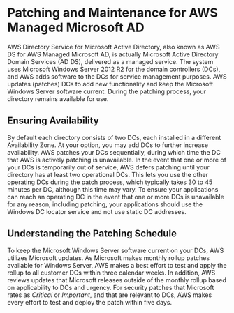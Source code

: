 # Patching and Maintenance for AWS Managed Microsoft AD<a name="ms_ad_key_concepts_maintenance"></a>

AWS Directory Service for Microsoft Active Directory, also known as AWS DS for AWS Managed Microsoft AD, is actually Microsoft Active Directory Domain Services \(AD DS\), delivered as a managed service\. The system uses Microsoft Windows Server 2012 R2 for the domain controllers \(DCs\), and AWS adds software to the DCs for service management purposes\. AWS updates \(patches\) DCs to add new functionality and keep the Microsoft Windows Server software current\. During the patching process, your directory remains available for use\.

## Ensuring Availability<a name="ensuringavailability"></a>

By default each directory consists of two DCs, each installed in a different Availability Zone\. At your option, you may add DCs to further increase availability\. AWS patches your DCs sequentially, during which time the DC that AWS is actively patching is unavailable\. In the event that one or more of your DCs is temporarily out of service, AWS defers patching until your directory has at least two operational DCs\. This lets you use the other operating DCs during the patch process, which typically takes 30 to 45 minutes per DC, although this time may vary\. To ensure your applications can reach an operating DC in the event that one or more DCs is unavailable for any reason, including patching, your applications should use the Windows DC locator service and not use static DC addresses\.

## Understanding the Patching Schedule<a name="understandingpatching"></a>

To keep the Microsoft Windows Server software current on your DCs, AWS utilizes Microsoft updates\. As Microsoft makes monthly rollup patches available for Windows Server, AWS makes a best effort to test and apply the rollup to all customer DCs within three calendar weeks\. In addition, AWS reviews updates that Microsoft releases outside of the monthly rollup based on applicability to DCs and urgency\. For security patches that Microsoft rates as *Critical* or *Important*, and that are relevant to DCs, AWS makes every effort to test and deploy the patch within five days\.